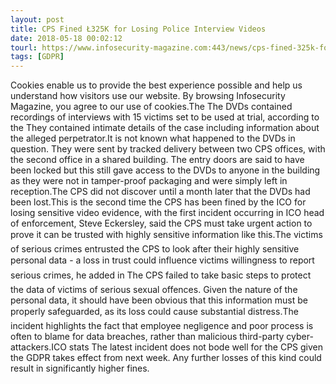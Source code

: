 ```yaml
---
layout: post
title: CPS Fined Ł325K for Losing Police Interview Videos
date: 2018-05-18 00:02:12
tourl: https://www.infosecurity-magazine.com:443/news/cps-fined-325k-for-losing-police/
tags: [GDPR]
---
```

Cookies enable us to provide the best experience possible and help us understand how visitors use our website. By browsing Infosecurity Magazine, you agree to our use of cookies.The The DVDs contained recordings of interviews with 15 victims set to be used at trial, according to the They contained intimate details of the case including information about the alleged perpetrator.It is not known what happened to the DVDs in question. They were sent by tracked delivery between two CPS offices, with the second office in a shared building. The entry doors are said to have been locked but this still gave access to the DVDs to anyone in the building as they were not in tamper-proof packaging and were simply left in reception.The CPS did not discover until a month later that the DVDs had been lost.This is the second time the CPS has been fined by the ICO for losing sensitive video evidence, with the first incident occurring in ICO head of enforcement, Steve Eckersley, said the CPS must take urgent action to prove it can be trusted with highly sensitive information like this.The victims of serious crimes entrusted the CPS to look after their highly sensitive personal data - a loss in trust could influence victims willingness to report serious crimes, he added in The CPS failed to take basic steps to protect the data of victims of serious sexual offences. Given the nature of the personal data, it should have been obvious that this information must be properly safeguarded, as its loss could cause substantial distress.The incident highlights the fact that employee negligence and poor process is often to blame for data breaches, rather than malicious third-party cyber-attackers.ICO stats The latest incident does not bode well for the CPS given the GDPR takes effect from next week. Any further losses of this kind could result in significantly higher fines.